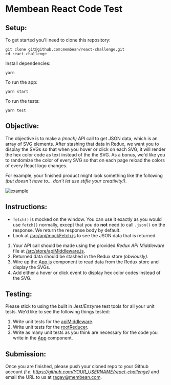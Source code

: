 # Membean React Code Test

## Setup:

To get started you'll need to clone this repository:

```
git clone git@github.com:membean/react-challenge.git
cd react-challenge
```

Install dependencies:

```
yarn
```

To run the app:

```
yarn start
```

To run the tests:

```
yarn test
```

## Objective:

The objective is to make a _(mock)_ API call to get JSON data, which is an array of SVG elements. After stashing that data in Redux, we want you to display the SVGs so that when you hover or click on each SVG, it will render the hex color code as text instead of the the SVG. As a bonus, we'd like you to randomize the color of every SVG so that on each page reload the colors of every React logo changes.

For example, your finished product might look something like the following _(but doesn't have to... don't let use stifle your creativity!)_.

![example](https://github.com/membean/react-challenge/blob/master/example.gif)


## Instructions:

- `fetch()` is mocked on the window. You can use it exactly as you would use `fetch()` normally, except that you do **not** need to call `.json()` on the response. We return the response body by default.
- Look at [/src/api/mockFetch.js](https://github.com/membean/react-challenge/blob/master/src/api/mockFetch.js) to see the JSON data that is returned.

1. Your API call should be made using the provided *Redux API Middleware* file at [/src/store/apiMiddleware.js](https://github.com/membean/react-challenge/blob/master/src/store/apiMiddleware.js).
2. Returned data should be stashed in the Redux store _(obviously)_.
3. Wire up the [App.js](https://github.com/membean/react-challenge/blob/master/src/App.js) component to read data from the Redux store and display the SVGs.
4. Add either a hover or click event to display hex color codes instead of the SVG.

## Testing:

Please stick to using the built in Jest/Enzyme test tools for all your unit tests. We'd like to see the following things tested:

1. Write unit tests for the [apiMiddleware](https://github.com/membean/react-challenge/blob/master/src/tests/apiMiddleware.test.js).
2. Write unit tests for the [rootReducer](https://github.com/membean/react-challenge/blob/master/src/tests/rootReducer.test.js).
3. Write as many unit tests as you think are necessary for the code you write in the [App](https://github.com/membean/react-challenge/blob/master/src/tests/App.test.js) component.

## Submission:

Once you are finished, please push your cloned repo to your Github account _(i.e. https://github.com/YOUR_USERNAME/react-challenge)_ and email the URL to us at [ragav@membean.com](ragav@membean.com).
